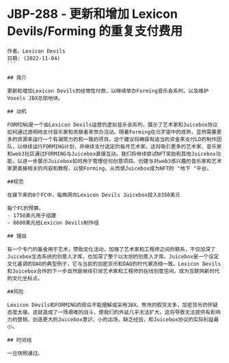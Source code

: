 # JBP-288 - 更新和增加 Lexicon Devils/Forming 的重复支付费用
````纯文本
作者。Lexicon Devils
日期: (2022-11-04)
```

## 简介

更新和增加Lexicon Devils的经常性付款，以继续举办Forming音乐会系列，以及维护Voxels JBX总部地块。

## 动机

FORMING是一个由Lexicon Devils运营的虚拟音乐会系列，展示了艺术家和Juicebox协议如何通过透明地支付音乐家和贡献者来举办活动。随着Forming在元宇宙中的成熟，显然需要更多的资源来运行一个有凝聚力的和一致的项目。这个建议将确保有适当的资金来支付LD的制作团队，以继续运行FORMING计划，并继续支付选定的每月艺术家。这将吸引更多的艺术家、音乐家和web3社区通过FORMING与Juicebox直接互动。我们将继续尝试NFT奖励和其他Juicebox功能，以进一步展示Juicebox如何用于管理任何创意项目。创建与对web3感兴趣的音乐家和艺术家更直接相关的内容和教程，以使Forming，从而使Juicebox成为NFT的 "地下 "平台。

##规范

在接下来的6个FC中，每两周向Lexicon Devils Juicebox投入8350美元

每个FC的预算。
- 1750美元用于组建
- 6600美元给Lexicon Devils制作组

## 理由

有一个专门的基金用于艺术，赞助文化活动，加强了艺术家和工程师之间的联系，不仅加深了Juicebox生态系统的创意人才库，也加深了整个以太坊的创意人才库。Juicebox是一个设定文化基调的DAO的典型例子，它与当前的加密货币和DAO的时代潮流相一致。Lexicon Devils和Juicebox合作的下一步自然是继续引领艺术家和工程师的在线创意空间，成为互联网新时代的文化坐标点。

##风险

Lexicon Devils和FORMING的观众不能理解或采用JBX。熊市的假货太多，加密货币的怀疑态度太强，这就造成了一场艰难的战斗，使我们的外延几乎无法扩大。这将导致无法提供有影响力的营销，创造更大的Juicebox意识，小的出场，缺乏经验，和Juicebox协议的实际利益最小。

## 时间线

一旦快照通过。
